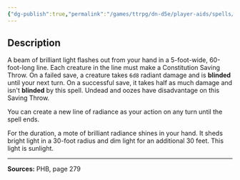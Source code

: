 ```yaml
---
{"dg-publish":true,"permalink":"/games/ttrpg/dn-d5e/player-aids/spells/level-6/sunbeam/","tags":["TTRPG/DND/5e","verbal","somatic","material","concentration"]}
---
```



## Description
A beam of brilliant light flashes out from your hand in a 5-foot-wide, 60-foot-long line.
Each creature in the line must make a Constitution Saving Throw.
On a failed save, a creature takes `6d8` radiant damage and is **blinded** until your next turn.
On a successful save, it takes half as much damage and isn't **blinded** by this spell.
Undead and oozes have disadvantage on this Saving Throw.

You can create a new line of radiance as your action on any turn until the spell ends.

For the duration, a mote of brilliant radiance shines in your hand.
It sheds bright light in a 30-foot radius and dim light for an additional 30 feet.
This light is sunlight.

---

**Sources:** PHB, page 279
